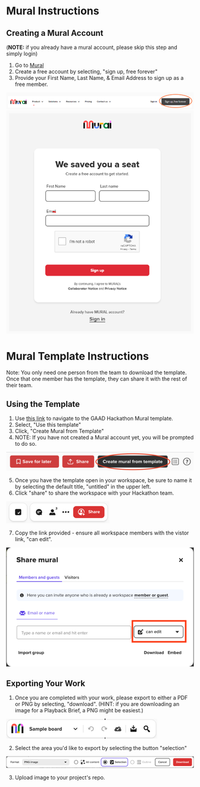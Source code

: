 # Mural Instructions 

## Creating a Mural Account 
(**NOTE:** if you already have a mural account, please skip this step and simply login)
1. Go to [Mural](mural.co) 
2. Create a free account by selecting, "sign up, free forever"
3. Provide your First Name, Last Name, & Email Address to sign up as a free member. 

![sign up](./images/mural-instructions-sign-up.png)
![register](./images/mural-instructions-register.png)


# Mural Template Instructions

Note: You only need one person from the team to download the template. Once that one member has the template, they can share it with the rest of their team. 

## Using the Template
1. Use [this link](https://app.mural.co/template/a34cb087-9954-487a-810f-65671664f59d/97429e07-5ba1-47e9-91d3-98e668e51d42) to navigate to the GAAD Hackathon Mural template.
2. Select, "Use this template"
3. Click, "Create Mural from Template"
4. NOTE: If you have not created a Mural account yet, you will be prompted to do so.
  
  ![create teamplate](./images/mural-instructions-template.png)
  
5. Once you have the template open in your workspace, be sure to name it by selecting the default title, "untitled" in the upper left.
6. Click "share" to share the workspace with your Hackathon team.
  
  ![share](./images/mural-instructions-share.png)
  
7. Copy the link provided - ensure all workspace members with the vistor link, "can edit". 

  ![share setting](./images/mural-instructions-share-2.png)


## Exporting Your Work
1. Once you are completed with your work, please export to either a PDF or PNG by selecting, "download". (HINT: if you are downloading an image for a Playback Brief, a PNG might be easiest.)
  
  ![download](./images/mural-instructions-download.png)
  
2. Select the area you'd like to export by selecting the button "selection" 
  
  ![selection](./images/mural-instructions-selection.png)
  
3. Upload image to your project's repo. 
